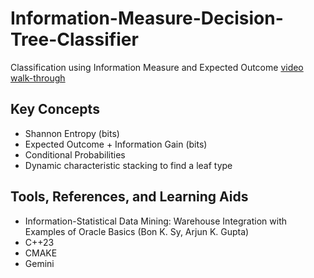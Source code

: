 # Information-Measure-Decision-Tree-Classifier
Classification using Information Measure and Expected Outcome
[video walk-through](https://youtu.be/o-R0pAVjwZ8?si=zx8fHe_bKkzbR3sT)

## Key Concepts
* Shannon Entropy (bits)
* Expected Outcome + Information Gain (bits)
* Conditional Probabilities
* Dynamic characteristic stacking to find a leaf type

## Tools, References, and Learning Aids
- Information-Statistical Data Mining: Warehouse Integration with Examples of Oracle Basics (Bon K. Sy, Arjun K. Gupta)
- C++23
- CMAKE
- Gemini
